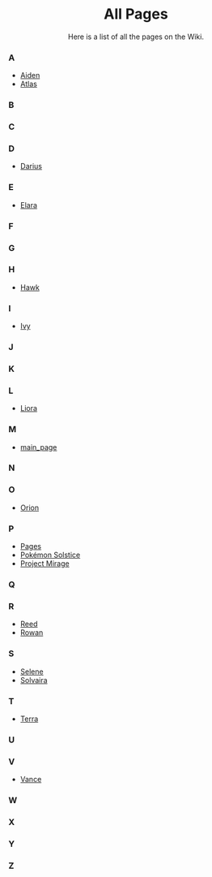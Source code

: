 <h1 align="center">All Pages</h1>
<p align="center">Here is a list of all the pages on the Wiki.</p>

### A

- [Aiden](https://emeraldvoid.github.io/pokemon-scrapyard/Aiden)
- [Atlas](https://emeraldvoid.github.io/pokemon-scrapyard/Atlas)


### B

### C

### D

- [Darius](https://emeraldvoid.github.io/pokemon-scrapyard/Darius)

### E

- [Elara](https://emeraldvoid.github.io/pokemon-scrapyard/Elara)

### F

### G

### H

- [Hawk](https://emeraldvoid.github.io/pokemon-scrapyard/Hawk)
  
### I

- [Ivy](https://emeraldvoid.github.io/pokemon-scrapyard/Ivy)
  
### J

### K

### L

- [Liora](https://emeraldvoid.github.io/pokemon-scrapyard/Liora)
  
### M

- [main_page](https://emeraldvoid.github.io/pokemon-scrapyard/main_page)

### N

### O

- [Orion](https://emeraldvoid.github.io/pokemon-scrapyard/Orion)
  
### P

- [Pages](https://emeraldvoid.github.io/pokemon-scrapyard/Pages)
- [Pokémon Solstice](https://emeraldvoid.github.io/pokemon-scrapyard/Pokemon%20Solstice)
- [Project Mirage](https://emeraldvoid.github.io/pokemon-scrapyard/Project%20Mirage)


### Q

### R

- [Reed](https://emeraldvoid.github.io/pokemon-scrapyard/Reed)
- [Rowan](https://emeraldvoid.github.io/pokemon-scrapyard/Rowan)

### S

- [Selene](https://emeraldvoid.github.io/pokemon-scrapyard/Selene)
- [Solvaira](https://emeraldvoid.github.io/pokemon-scrapyard/Solvaira)

### T

- [Terra](https://emeraldvoid.github.io/pokemon-scrapyard/Terra)

### U

### V

- [Vance](https://emeraldvoid.github.io/pokemon-scrapyard/Vance)

### W

### X

### Y

### Z
